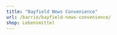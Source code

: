 ```yaml
---
title: "Bayfield News Convenience"
url: /barrie/bayfield-news-convenience/
shop: Lebensmittel
---
```

